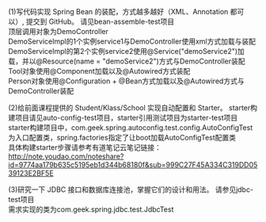 (1)写代码实现 Spring Bean 的装配，方式越多越好（XML、Annotation 都可以）, 提交到 GitHub。  请见bean-assemble-test项目  
顶层调用对象为DemoController  
DemoServiceImpl的1个实例service1与DemoController使用xml方式加载与装配  
DemoServiceImpl的第2个实例service2使用@Service("demoService2")加载，并以@Resource(name = "demoService2")方式与DemoController装配  
Tool对象使用@Component加载以及@Autowired方式装配  
Person对象使用@Configuration + @Bean方式加载以及@Autowired方式与DemoController装配  
  
(2)给前面课程提供的 Student/Klass/School 实现自动配置和 Starter。  starter构建项目请见auto-config-test项目，starter引用测试项目为starter-test项目  
starter构建项目中，com.geek.spring.autoconfig.test.config.AutoConfigTest为入口配置类，spring.factories指定了让boot加载AutoConfigTest配置类  
具体构建starter步骤请参考有道笔记云笔记链接：  
http://note.youdao.com/noteshare?id=9774aa179b635c5195eb1d344b68180f&sub=999C27F45A334C319DD0539123E2BF5E  

(3)研究一下 JDBC 接口和数据库连接池，掌握它们的设计和用法。 请参见jdbc-test项目  
需求实现的类为com.geek.spring.jdbc.test.JdbcTest
